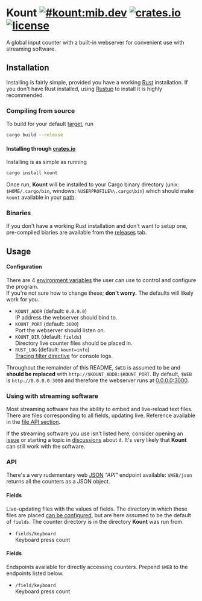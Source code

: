 [releases]: https://github.com/mibmo/kount/releases
[issues]: https://github.com/mibmo/kount/issues
[discussions]: https://github.com/mibmo/kount/discussions

[matrix-badge]: https://img.shields.io/matrix/kount:mib.dev?label=%23kount%3Amib.dev&logo=matrix&server_fqdn=matrix.mib.dev
[matrix-url]: https://matrix.to/#/#kount:mib.dev
[crates-badge]: https://img.shields.io/crates/v/kount
[crates-url]: https://crates.io/kount
[license-badge]: https://img.shields.io/crates/l/kount?label=license
[license-url]: LICENSE

[wp environment variable]: https://en.wikipedia.org/wiki/Environment_variable
[wp path]: https://en.wikipedia.org/wiki/Path_(computing)
[wp json]: https://en.wikipedia.org/wiki/JSON

[rust]: https://rust-lang.org
[rust target]: https://doc.rust-lang.org/nightly/rustc/platform-support.html
[rustup]: https://rustup.rs
[crates.io]: https://crates.io
[tracing directive]: https://docs.rs/tracing-subscriber/latest/tracing_subscriber/struct.EnvFilter.html#directives

[obs]: https://obsproject.com
[obs streamlabs]: https://streamlabs.com/streamlabs-obs-live-streaming-software
[xsplit]: https://xsplit.com/broadcaster

# Kount [![#kount:mib.dev][matrix-badge]][matrix-url] [![crates.io][crates-badge]][crates-url] [![license][license-badge]][license-url]
A global input counter with a built-in webserver for convenient use with streaming software.

## Installation
Installing is fairly simple, provided you have a working [Rust][rust] installation.
If you don't have Rust installed, using [Rustup][rustup] to install it is highly recommended.

### Compiling from source
To build for your default [target][rust target], run
```sh
cargo build --release
```

#### Installing through [crates.io][crates.io]
Installing is as simple as running
```sh
cargo install kount
```
Once run, __Kount__ will be installed to your Cargo binary directory (unix: `$HOME/.cargo/bin`, windows: `%USERPROFILE%\.cargo\bin`) which should make `kount` available in your [path][wp path].

### Binaries
If you don't have a working Rust installation and don't want to setup one,
pre-compiled biaries are available from the [releases][releases] tab.

## Usage
<span id="configuration"></span>
#### Configuration
There are 4 [environment variables][wp environment variable] the user can use to control and configure the program. \
If you're not sure how to change these; __don't worry.__ The defaults will likely work for you.
- `KOUNT_ADDR` (default: `0.0.0.0`) \
	IP address the webserver should bind to.
- `KOUNT_PORT` (default: `3000`) \
	Port the webserver should listen on.
- `KOUNT_DIR` (default: `fields`) \
	Directory live counter files should be placed in.
- `RUST_LOG` (default: `kount=info`) \
	[Tracing filter directive][tracing directive] for console logs.

Throughout the remainder of this README, `$WEB` is assumed to be and __should be replaced__ with `http://$KOUNT_ADDR:$KOUNT_PORT`.
By default, `$WEB` is `http://0.0.0.0:3000` and therefore the webserver runs at [0.0.0.0:3000](http://0.0.0.0:3000).

### Using with streaming software
Most streaming software has the ability to embed and live-reload text files.
There are files corresponding to all fields, updating live.
Reference available in the [file API section](#api-file).

<!--
#### OBS (and its forks, such as [StreamLabs OBS][obs streamlabs])
[OBS][obs]

#### XSplit Broadcaster
[XSplit][xsplit]

---
-->

If the streaming software you use isn't listed here, consider opening an [issue][issues] or starting a topic in [discussions][discussions] about it.
It's very likely that __Kount__ can still work with the software.


### API
There's a very rudementary web [JSON][wp json] _"API"_ endpoint available: `$WEB/json` returns all the counters as a JSON object.

<span id="api-file"></span>
#### Fields
Live-updating files with the values of fields.
The directory in which these files are placed [can be configured](#configuration), but are here assumed to be the default of `fields`.
The counter directory is in the directory __Kount__ was run from.
- `fields/keyboard` \
Keyboard press count

<span id="api-fields"></span>
#### Fields
Endspoints available for directly accessing counters.
Prepend `$WEB` to the endpoints listed below.
- `/field/keyboard` \
Keyboard press count
